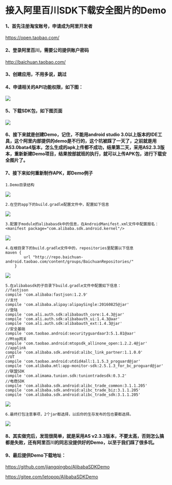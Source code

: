 # 接入阿里百川SDK下载安全图片的Demo

#### 1、首先注册淘宝账号，申请成为阿里开发者

<https://open.taobao.com/>

#### 2、登录阿里百川，需要公司提供账户密码

<http://baichuan.taobao.com/>

#### 3、创建应用，不用多说，跳过

#### 4、申请相关的API功能权限，如下图：

<img src="./screenshot/api.png"/>

#### 5、下载SDK包，如下图页面

<img src="./screenshot/sdk.png"/>

#### 6、接下来就是创建Demo，记住，不能用android studio 3.0以上版本的IDE工具，这个阿里内部提供的demo是不行的，这个坑被踩了一天了，之前就是用AS3.0bata4版本，怎么生成的apk上传都不成功，结果第二天，采用AS2.3.3版本，重新新建Demo项目，结果按部就班的执行，就可以上传APK包，进行下载安全图片了。

#### 7、接下来如何重新制作APK，即Demo例子

	1.Demo目录结构
<img src="./screenshot/folder.png"/>

	2.在空的app下的build.gradle配置文件中，配置如下信息
<img src="./screenshot/app_build.png"/>

	3.配置子module的alibabasdk中的信息，在AndroidManifest.xml文件中配置报名：<manifest package="com.alibaba.sdk.android.kernel"/>
<img src="./screenshot/alibabasdk_folder.png"/>

	4.在根目录下的build.gradle文件中的，repositories里配置以下信息
	maven {
            url "http://repo.baichuan-android.taobao.com/content/groups/BaichuanRepositories/"
        }
<img src="./screenshot/root_build.png"/>

	5.在alibabasdk的子目录下build.gradle文件中配置如下信息：
	//fastjson
    compile 'com.alibaba:fastjson:1.2.9'
    //支付
    compile 'com.alibaba.alipay:alipaySingle:20160825@jar'
    //登陆
    compile 'com.ali.auth.sdk:alibabauth_core:1.4.3@jar'
    compile 'com.ali.auth.sdk:alibabauth_ui:1.4.3@aar'
    compile 'com.ali.auth.sdk:alibabauth_ext:1.4.3@jar'
    //安全基础
    compile 'com.taobao.android:securityguardaar3:5.1.81@aar'
    //Mtop网关
    compile 'com.taobao.android:mtopsdk_allinone_open:1.2.2.4@jar'
    //applink
    compile 'com.alibaba.sdk.android:alibc_link_partner:1.1.0.0'
    //UT
    compile 'com.taobao.android:utdid4all:1.1.5.3_proguard@jar'
    compile 'com.alibaba.mtl:app-monitor-sdk:2.5.1.3_for_bc_proguard@jar'
    //联盟SDK
    compile 'com.alimama.tunion.sdk:tuniontradesdk:0.3.2'
    //电商SDK
    compile 'com.alibaba.sdk.android:alibc_trade_common:3.1.1.205'
    compile 'com.alibaba.sdk.android:alibc_trade_biz:3.1.1.205'
    compile 'com.alibaba.sdk.android:alibc_trade_sdk:3.1.1.205'
    
<img src="./screenshot/alibabasdk_build.png"/> 

	6.最终打包注意事项，2个jar都选择，以后你的生存发布的包也要都选择。
	
<img src="./screenshot/package.png"/>
	
#### 8、其实做完后，发现很简单，就是采用AS v2.3.3版本，不要太高，否则怎么搞都是失败，还有阿里百川的同志没提供好的Demo，以至于我们踩了很多坑。
#### 9、最后提供Demo下载地址：

<https://github.com/jiangqingbo/AlibabaSDKDemo>

<https://gitee.com/letopop/AlibabaSDKDemo>